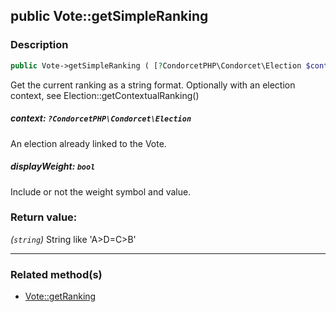 ## public Vote::getSimpleRanking

### Description    

```php
public Vote->getSimpleRanking ( [?CondorcetPHP\Condorcet\Election $context = null , bool $displayWeight = true] ): string
```

Get the current ranking as a string format. Optionally with an election context, see Election::getContextualRanking()
    

##### **context:** *```?CondorcetPHP\Condorcet\Election```*   
An election already linked to the Vote.    


##### **displayWeight:** *```bool```*   
Include or not the weight symbol and value.    


### Return value:   

*(```string```)* String like 'A>D=C>B'


---------------------------------------

### Related method(s)      

* [Vote::getRanking](../Vote%20Class/public%20Vote--getRanking.md)    
